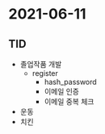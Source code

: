 # 2021-06-11

## TID

- 졸업작품 개발
  - register
    - hash_password
    - 이메일 인증
    - 이메일 중복 체크
- 운동
- 치킨
